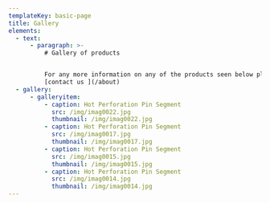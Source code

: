 ```yaml
---
templateKey: basic-page
title: Gallery
elements:
  - text:
      - paragraph: >-
          # Gallery of products


          For any more information on any of the products seen below please
          [contact us ](/about)
  - gallery:
      - galleryitem:
          - caption: Hot Perforation Pin Segment
            src: /img/imag0022.jpg
            thumbnail: /img/imag0022.jpg
          - caption: Hot Perforation Pin Segment
            src: /img/imag0017.jpg
            thumbnail: /img/imag0017.jpg
          - caption: Hot Perforation Pin Segment
            src: /img/imag0015.jpg
            thumbnail: /img/imag0015.jpg
          - caption: Hot Perforation Pin Segment
            src: /img/imag0014.jpg
            thumbnail: /img/imag0014.jpg
---
```


